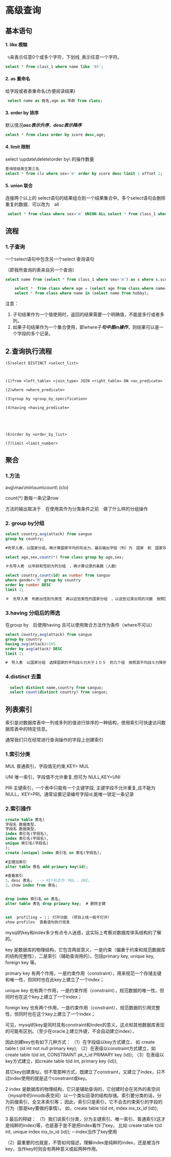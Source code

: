 # 高级查询

## 基本语句

#### 1. like 模糊

` %`来表示任意0个或多个字符，下划线`_`表示任意一个字符。

```sql
select * from class_1 where name like 'A%';
```

#### 2. as 重命名

给字段或者表重命名(方便阅读结果)

```sql
 select name as 姓名,age as 年龄 from class;
```

#### 3. order by 排序

默认情况***asc表示升序***，***desc表示降序***

```sql
select * from class order by score desc,age;
```

#### 4. limit 限制

select \update\delete\order by\ 的操作数量

```sql
查询班级男生第三名
select * from cls where sex='m' order by score desc limit 1 offset 2;
```

#### 5. union 联合

连接两个以上的 select语句的结果组合到一个结果集合中。多个select语句会删除重复的数据．可以改为　all

```sql
 select * from class where sex='m' UNION ALL select * from class_1 where age > 9;
```

## 流程

### 1.子查询

一个select语句中包含另一个select 查询语句

（即我所查询的表来自另一个查询）

```sql
select name from (select * from class_1 where sex='m') as s where s.score > 90;
```

```sql
	select *  from class where age = (select age from class where name='Tom');
 	select * from class where name in (select name from hobby);
```

注意：

1. 子句结果作为一个值使用时，返回的结果需要一个明确值，不能是多行或者多列。
2. 如果子句结果作为一个集合使用，即where子***句中是in操作***，则结果可以是一个字段的多个记录。

## 2.查询执行流程

```mysql
(5)select DISTINCT <select_list>                    



(1)from <left_table> <join_type> JOIN <right_table> ON <on_predicate>

(2)where <where_predicate>

(3)group by <group_by_specification>

(4)having <having_predicate>





(6)order by <order_by_list>

(7)limit <limit_number>
```

## 聚合

### 1.方法

avg\max\min\sum\count\ (clo)

count(*) 数每一条记录row

方法的输出取决于　在使用其作为分类条件之前　做了什么样的分组操作

### 2. group by分组

```sql
select country,avg(attack) from sanguo 
group by country;

#先导入表，以国家分组，再计算国家平均的攻击力，最后输出字段（列）为　国家　和　国家攻击力平均值
```

```sql
select age,sex,count(*) from class group by age,sex;

＃先导入表　以年龄和性别为列分组　，再计算记录的条数（人数）
```

```sql
select country,count(id) as number from sanguo 
where gender='M' group by country
order by number DESC
limit 2;

＃　先导入表　判断出性别为男性　再以这些男性的国家分组　，以这些记录出现的次数　按照国家为分类　降序排列，最后限制输出为两个，为前两名　
```

### 3.having 分组后的筛选

在group by　后使用having  且可以使用聚合方法作为条件（where不可以）

```sql
select country,avg(attack) from sanguo 
group by country
having avg(attack)>105
order by avg(attack) DESC
limit 2;

#　导入表　以国家分组　选择国家的平均战斗力大于１０５　的几个组　按照其平均战斗力降序排列　取前二，输出　列为国家和国家平均战斗力的表格
```

### 4.distinct 去重

```sql
  select distinct name,country from sanguo;
  select count(distinct country) from sanguo;
```



## 列表索引

索引是对数据库表中一列或多列的值进行排序的一种结构，使用索引可快速访问数据库表中的特定信息。

通常我们只在经常进行查询操作的字段上创建索引

### 1.索引分类

MUL 普通索引，字段值无约束,KEY= MUL

UNI 唯一索引，字段值不允许重复,但可为 NULL,KEY=UNI

PRI 主键索引，一个表中只能有一个主键字段, 主键字段不允许重复,且不能为NULL，KEY=PRI。通常设置记录编号字段id,能唯一锁定一条记录

### 2.索引操作

```sql
create table 表名(
字段名 数据类型，
字段名 数据类型，
index 索引名(字段名),
index 索引名(字段名),
unique 索引名(字段名)
);
create [unique] index 索引名 on 表名(字段名);

#主键加索引
alter table 表名 add primary key(id);

#查看索引
1、desc 表名;  --> KEY标志为：MUL 、UNI。
2、show index from 表名;


drop index 索引名 on 表名;
alter table 表名 drop primary key;  # 删除主键


set  profiling = 1； 打开功能 （项目上线一般不打开）
show profiles  查看语句执行信息
```

mysql的key和index多少有点令人迷惑，这实际上考察对数据库体系结构的了解的。

 key
 是数据库的物理结构，它包含两层意义，一是约束（偏重于约束和规范数据库的结构完整性），二是索引（辅助查询用的）。包括primary key, unique key, foreign key 等。

 primary key 
有两个作用，一是约束作用（constraint），用来规范一个存储主键和唯一性，但同时也在此key上建立了一个index；

unique key
 也有两个作用，一是约束作用（constraint），规范数据的唯一性，但同时也在这个key上建立了一个index；

 foreign key
也有两个作用，一是约束作用（constraint），规范数据的引用完整性，但同时也在这个key上建立了一个index；

 可见，mysql的key是同时具有constraint和index的意义，这点和其他数据库表现的可能有区别。（至少在oracle上建立外键，不会自动建立index），



因此创建key也有如下几种方式：
 （1）在字段级以key方式建立， 如 create table t (id int not null primary key);
 （2）在表级以constraint方式建立，如create table t(id int, CONSTRAINT pk_t_id PRIMARY key (id));
 （3）在表级以key方式建立，如create table t(id int, primary key (id));

 其它key创建类似，但不管那种方式，既建立了constraint，又建立了index，只不过index使用的就是这个constraint或key。

2 index
是数据库的物理结构，它只是辅助查询的，它创建时会在另外的表空间（mysql中的innodb表空间）以一个类似目录的结构存储。索引要分类的话，分为前缀索引、全文本索引等；
 因此，索引只是索引，它不会去约束索引的字段的行为（那是key要做的事情）。
 如，create table t(id int, index inx_tx_id (id));



3 最后的释疑：
 （1）我们说索引分类，分为主键索引、唯一索引、普通索引(这才是纯粹的index)等，也是基于是不是把index看作了key。
 比如 create table t(id int, unique index inx_tx_id (id)); --index当作了key使用

 （2）最重要的也就是，不管如何描述，理解index是纯粹的index，还是被当作key，当作key时则会有两种意义或起两种作用。